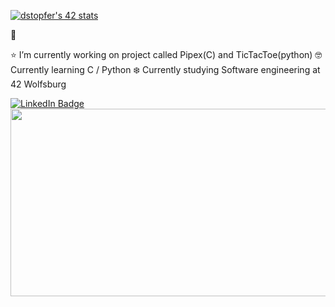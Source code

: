 [![dstopfer's 42 stats](https://badge42.vercel.app/api/v2/cl3qacd8l001109kvuxr67sz1/stats?cursusId=21&coalitionId=150)](https://github.com/JaeSeoKim/badge42)

:telescope:

⭐ I’m currently working on project called Pipex(C) and TicTacToe(python)
🤓 Currently learning C / Python
❄️ Currently studying Software engineering at 42 Wolfsburg

<div id="badges">
<a href="https://www.linkedin.com/in/davidstopfer/">
  <img src="https://img.shields.io/badge/LinkedIn-blue?style=for-the-badge&logo=linkedin&logoColor=white" alt="LinkedIn Badge"/>
</div>

  
<div align="center">
  <img src="https://media.giphy.com/media/dWesBcTLavkZuG35MI/giphy.gif" width="600" height="300"/>
</div>
